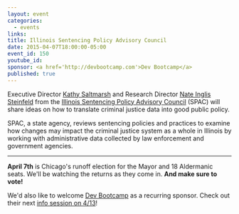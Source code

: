 ```yaml
---
layout: event
categories: 
  - events
links:
title: Illinois Sentencing Policy Advisory Council
date: 2015-04-07T18:00:00-05:00
event_id: 150
youtube_id: 
sponsor: <a href='http://devbootcamp.com'>Dev Bootcamp</a>
published: true
---
```


Executive Director [Kathy Saltmarsh](https://www.linkedin.com/pub/kathy-saltmarsh/69/6aa/156) and Research Director [Nate Inglis Steinfeld](https://twitter.com/inglisst) from the [Illinois Sentencing Policy Advisory Council](http://www.icjia.state.il.us/spac/) (SPAC) will share ideas on how to translate criminal justice data into good public policy.

SPAC, a state agency, reviews sentencing policies and practices to examine how changes may impact the criminal justice system as a whole in Illinois by working with administrative data collected by law enforcement and government agencies.

---

**April 7th** is Chicago's runoff election for the Mayor and 18 Aldermanic seats. We'll be watching the returns as they come in. **And make sure to vote!**

We'd also like to welcome [Dev Bootcamp](http://devbootcamp.com) as a recurring sponsor. Check out their next [info session on 4/13](http://www.eventbrite.com/e/dev-bootcamp-chicago-april-info-session-tickets-16083811112?aff=open)!
